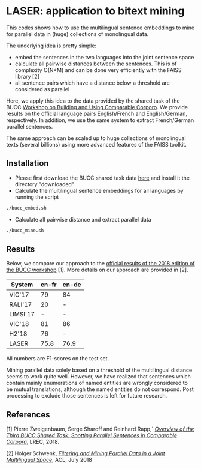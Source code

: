 # LASER: application to bitext mining

This codes shows how to use the multilingual sentence embeddings to mine
for parallel data in (huge) collections of monolingual data.

The underlying idea is pretty simple:
* embed the sentences in the two languages into the joint sentence space
* calculate all pairwise distances between the sentences.
  This is of complexity O(N\*M) and can be done very efficiently with the FAISS library [2]
* all sentence pairs which have a distance below a threshold are considered as parallel

Here, we apply this idea to the data provided by the shared task of the BUCC 
[Workshop on Building and Using Comparable Corporo](https://comparable.limsi.fr/bucc2018/bucc2018-task.html).
We provide results on the official language pairs English/French and English/German, respectively.
In addition, we use the same system to extract French/German parallel sentences.

The same approach can be scaled up to huge collections of monolingual texts
(several billions) using more advanced features of the FAISS toolkit.

## Installation

* Please first download the BUCC shared task data
  [here](https://comparable.limsi.fr/bucc2017/cgi-bin/download-data-2018.cgi)
  and install it the directory "downloaded"
* Calculate the multilingual sentence embeddings for all languages by
  running the script
```bash
./bucc_embed.sh
```
* Calculate all pairwise distance and extract parallel data
```bash
./bucc_mine.sh
```

## Results

Below, we compare our approach to the [official results of the 2018 edition
of the BUCC workshop](http://lrec-conf.org/workshops/lrec2018/W8/pdf/12_W8.pdf) [1].
More details on our approach are provided in [2].

|    System | en-fr | en-de |
|-----------|-------|-------|
|   VIC'17  |   79  |   84  |
|   RALI'17 |   20  |    -  |
|  LIMSI'17 |    -  |    -  |
|  VIC'18   |   81  |   86  |
|   H2'18   |   76  |    -  |
| LASER     |  75.8 |  76.9 |

All numbers are F1-scores on the test set.

Mining parallel data solely based on a threshold of the multilingual distance
seems to work quite well. However, we have realized that sentences which
contain mainly enumerations of named entities are wrongly considered to be
mutual translations, although the named entities do not correspond.
Post processing to exclude those sentences is left for future research.

## References

[1] Pierre Zweigenbaum, Serge Sharoff and Reinhard Rapp,`
    [*Overview of the Third BUCC Shared Task: Spotting Parallel Sentences in Comparable Corpora*](http://lrec-conf.org/workshops/lrec2018/W8/pdf/12_W8.pdf),
    LREC, 2018.

[2] Holger Schwenk,
    [*Filtering and Mining Parallel Data in a Joint Multilingual Space*](https://arxiv.org/abs/1805.09822),
    ACL, July 2018
